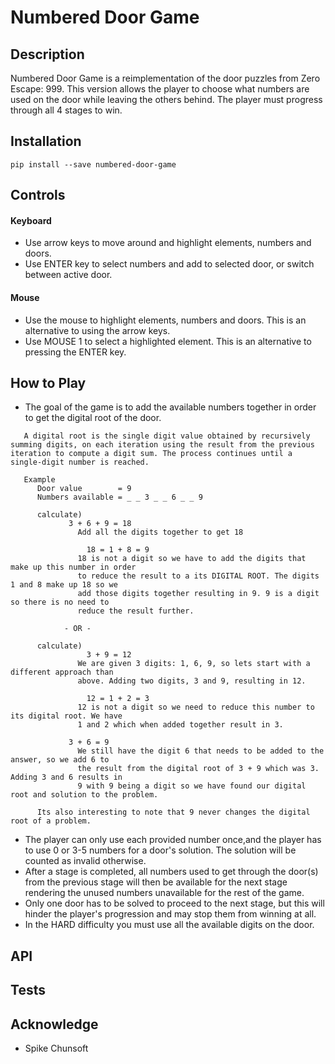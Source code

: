 # Numbered Door Game

## Description
Numbered Door Game is a reimplementation of the door puzzles from Zero Escape: 999. This version allows the player to choose what numbers are used on the door while leaving the others behind. The player must progress through all 4 stages to win.
 
## Installation
```
pip install --save numbered-door-game
```
 
## Controls

#### Keyboard
 - Use arrow keys to move around and highlight elements, numbers and doors.
 - Use ENTER key to select numbers and add to selected door, or switch between active door.
 
#### Mouse
 - Use the mouse to highlight elements, numbers and doors. This is an alternative to using the arrow keys.
 - Use MOUSE 1 to select a highlighted element. This is an alternative to pressing the ENTER key.
  
## How to Play
 - The goal of the game is to add the available numbers together in order to get the digital root of the door.

```
   A digital root is the single digit value obtained by recursively summing digits, on each iteration using the result from the previous iteration to compute a digit sum. The process continues until a single-digit number is reached.
   
   Example
      Door value        = 9
      Numbers available = _ _ 3 _ _ 6 _ _ 9
	  
	  calculate) 
		     3 + 6 + 9 = 18
		       Add all the digits together to get 18
		     
	             18 = 1 + 8 = 9
		       18 is not a digit so we have to add the digits that make up this number in order 
		       to reduce the result to a its DIGITAL ROOT. The digits 1 and 8 make up 18 so we 
		       add those digits together resulting in 9. 9 is a digit so there is no need to 
		       reduce the result further.

			- OR -

	  calculate) 
	             3 + 9 = 12
		       We are given 3 digits: 1, 6, 9, so lets start with a different approach than 
		       above. Adding two digits, 3 and 9, resulting in 12.
		       
	             12 = 1 + 2 = 3
		       12 is not a digit so we need to reduce this number to its digital root. We have
		       1 and 2 which when added together result in 3.
		     
		     3 + 6 = 9
		       We still have the digit 6 that needs to be added to the answer, so we add 6 to
		       the result from the digital root of 3 + 9 which was 3. Adding 3 and 6 results in
		       9 with 9 being a digit so we have found our digital root and solution to the problem.
				 
	  Its also interesting to note that 9 never changes the digital root of a problem.
```
 
 - The player can only use each provided number once,and the player has to use 0 or 3-5 numbers for a door's solution. The solution will be counted as invalid otherwise.
 - After a stage is completed, all numbers used to get through the door(s) from the previous stage will then be available for the next stage rendering the unused numbers unavailable for the rest of the game.
 - Only one door has to be solved to proceed to the next stage, but this will hinder the player's progression and may stop them from winning at all.
 - In the HARD difficulty you must use all the available digits on the door.
 
## API
 
## Tests
 
## Acknowledge
 - Spike Chunsoft
 
